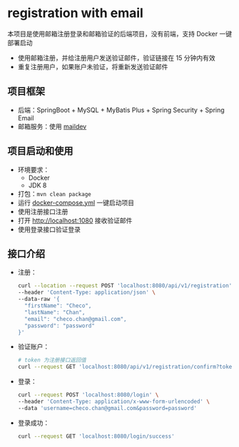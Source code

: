 # registration with email

本项目是使用邮箱注册登录和邮箱验证的后端项目，没有前端，支持 Docker 一键部署启动

- 使用邮箱注册，并给注册用户发送验证邮件，验证链接在 15 分钟内有效
- 重复注册用户，如果账户未验证，将重新发送验证邮件

## 项目框架

- 后端：SpringBoot + MySQL + MyBatis Plus + Spring Security + Spring Email
- 邮箱服务：使用 [maildev](https://github.com/maildev/maildev)

## 项目启动和使用

- 环境要求：
  - Docker
  - JDK 8
- 打包：`mvn clean package`
- 运行 [docker-compose.yml](https://github.com/ChecoChan/registration-with-email/blob/master/docker-compose.yml) 一键启动项目
- 使用注册接口注册
- 打开 [http://localhost:1080](http://localhost:1080) 接收验证邮件
- 使用登录接口验证登录

## 接口介绍

- 注册：
  ```bash
  curl --location --request POST 'localhost:8080/api/v1/registration' \
  --header 'Content-Type: application/json' \
  --data-raw '{
    "firstName": "Checo",
    "lastName": "Chan",
    "email": "checo.chan@gmail.com",
    "password": "password"
  }'
  ```

- 验证账户：
  ```bash
  # token 为注册接口返回值
  curl --request GET 'localhost:8080/api/v1/registration/confirm?token=e2ab277b-ebed-42fb-8e59-169f339d0617'
  ```

- 登录：

  ```bash
  curl --request POST 'localhost:8080/login' \
  --header 'Content-Type: application/x-www-form-urlencoded' \
  --data 'username=checo.chan@gmail.com&password=password'
  ```
  
- 登录成功：
  ```bash
  curl --request GET 'localhost:8080/login/success'
  ```


